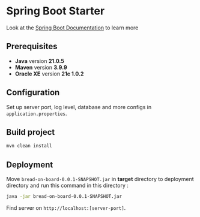 # Spring Boot Starter

Look at the [Spring Boot Documentation](https://docs.spring.io/spring-boot/index.html) to learn more

## Prerequisites

* **Java** version **21.0.5**
* **Maven** version **3.9.9**
* **Oracle XE** version **21c 1.0.2**

## Configuration

Set up server port, log level, database and more configs in `application.properties`.

## Build project

```bash
mvn clean install
```

## Deployment

Move `bread-on-board-0.0.1-SNAPSHOT.jar` in **target** directory to deployment directory and run this command in this directory :

```bash
java -jar bread-on-board-0.0.1-SNAPSHOT.jar
```

Find server on `http://localhost:[server-port]`.